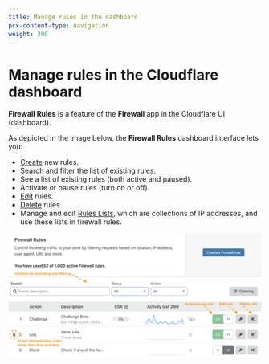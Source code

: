 ```yaml
---
title: Manage rules in the dashboard
pcx-content-type: navigation
weight: 300
---
```


# Manage rules in the Cloudflare dashboard

**Firewall Rules** is a feature of the **Firewall** app in the Cloudflare UI (dashboard).

As depicted in the image below, the **Firewall Rules** dashboard interface lets you:

- [Create](/cf-dashboard/create-edit-delete-rules/#create-a-firewall-rule) new rules.
- Search and filter the list of existing rules.
- See a list of existing rules (both active and paused).
- Activate or pause rules (turn on or off).
- [Edit](/cf-dashboard/create-edit-delete-rules/#edit-rules) rules.
- [Delete](/cf-dashboard/create-edit-delete-rules/#delete-rules) rules.
- Manage and edit [Rules Lists](/cf-dashboard/rules-lists), which are collections of IP addresses, and use these lists in firewall rules.

![Firewall Rules panel](../images/cf-firewall-rules-panel-ann.png)
